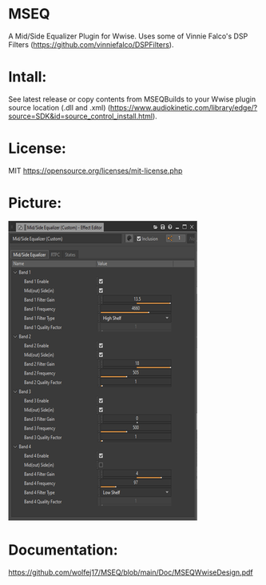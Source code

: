 # MSEQ
A Mid/Side Equalizer Plugin for Wwise.
Uses some of Vinnie Falco's DSP Filters (https://github.com/vinniefalco/DSPFilters).
# Intall: 
See latest release or copy contents from MSEQBuilds to your Wwise plugin source location (.dll and .xml) (https://www.audiokinetic.com/library/edge/?source=SDK&id=source_control_install.html).
# License: 
MIT https://opensource.org/licenses/mit-license.php
# Picture: 
![MSEQPic](https://github.com/wolfej17/MSEQ/blob/main/Doc/MSEQPic.png?raw=true)
# Documentation: 
https://github.com/wolfej17/MSEQ/blob/main/Doc/MSEQWwiseDesign.pdf
